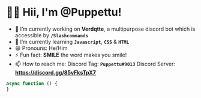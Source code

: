 # 👋🏻 Hii, I'm @Puppettu!
- 🔭 I’m currently working on **Verdqtte**, a multipurpose discord bot which is accessible by **`/Slashcommands`**
- 🌱 I’m currently learning **`Javascript`**, **`CSS`** & **`HTML`**
- 😄 Pronouns: He/Him
- ⚡ Fun fact: **SMILE** the word makes you smile!
- 📫 How to reach me: 
Discord Tag: **`Puppettu#9013`**
Discord Server: **https://discord.gg/85vFksTpX7**
```js
async function () {
}
```
